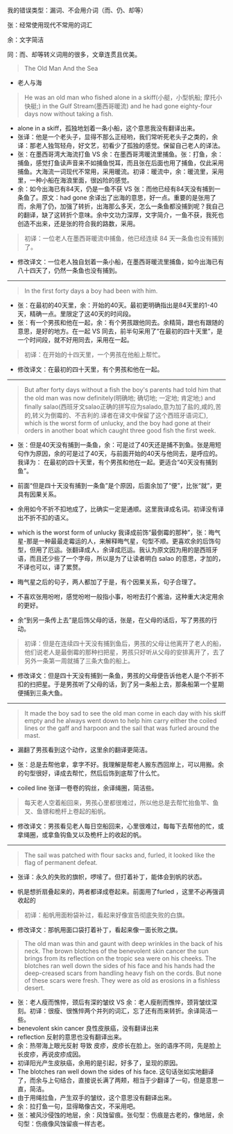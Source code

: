 我的错误类型：漏词、不会用介词（而、仍、却等）

张：经常使用现代不常用的词汇

余：文字简洁

同：而、却等转义词用的很多，文章连贯且优美。

> The Old Man And the Sea

* 老人与海

> He was an old man who fished alone in a skiff(小艇，小型帆船; 摩托小快艇;) in the Gulf Stream(墨西哥暖流) and he had gone eighty-four days now without taking a fish. 
* alone in a skiff，孤独地划着一条小船，这个意思我没有翻译出来。
* 张译：他是一个老头子，显得不那么正经哟，我们常听死老头子之类的，余译：那老人独驾轻舟，好文艺，初看少了孤独的感觉。保留自己老人的译法。
* 张：在墨西哥湾大海流打鱼 VS 余：在墨西哥湾暖流里捕鱼。张：打鱼，余：捕鱼，感觉打鱼读声音来不如捕鱼悦耳，而且张在后面也用了捕鱼，仅此采用捕鱼。大海流一词现代不常用，采用暖流。初译：暖流中，余：暖流里，采用里，一种小船在海浪里面，很凶险的感觉。
* 余：如今出海已有84天，仍是一鱼不获 VS 张：而他已经有84天没有捕到一条鱼了。原文：had gone 余译出了出海的意思，好一点。重要的是张用了而，余用了仍，加强了转折，出海那么多天，怎么一条鱼都没捕到呢？我自己的翻译，缺了这转折个意味。余中文功力深厚，文字简介，一鱼不获，我死也创造不出来，还是张的符合我的路数，采用。

> 初译：一位老人在墨西哥暖流中捕鱼，他已经连续 84 天一条鱼也没有捕到了。
* 修改译文：一位老人独自划着一条小船，在墨西哥暖流里捕鱼，如今出海已有八十四天了，仍然一条鱼也没有捕到。

---

> In the first forty days a boy had been with him.

* 张：在最初的40天里，余：开始的40天。最初更明确指出是84天里的1-40天，精确一点。里限定了这40天的时间段。
* 张：有一个男孩和他在一起，余：有个男孩跟他同去。余精简，跟也有跟随的意思，是好的地方。在一起 VS 同去，前半句采用了“在最初的四十天里”，是一个时间段，就不好用同去，采用在一起。

> 初译：在开始的十四天里，一个男孩在他船上帮忙。

- 修改译文：在最初的四十天里，有个男孩和他在一起。

---

> But after forty days without a fish the boy's parents had told him that the old man was now definitely(明确地; 确切地; 一定地; 肯定地;) and finally salao(西班牙文salao正确的拼写应为salado,意为加了盐的,咸的,苦的,转义为倒霉的、不吉利的.译者在译文中保留了这个西班牙语词汇), which is the worst form of unlucky, and the boy had gone at their orders in another boat which caught three good fish the first week.

- 张：但是40天没有捕到一条鱼，余：可是过了40天还是捕不到鱼。张是用短句作为原因，余的可是过了40天，与前面开始的40天与他同去，是呼应的。我译为： 在最初的四十天里，有个男孩和他在一起。更适合“40天没有捕到鱼”。

- 前面“但是四十天没有捕到一条鱼”是个原因，后面余加了“便”，比张“就”，更具有因果关系。

- 余用如今不折不扣地成了，比确实一定是通顺。这里我译成名词。初译没有译出不折不扣的语义。

- which is the worst form of unlucky 我译成前饰“最倒霉的那种”，张：晦气星-那是一种最最走霉运的人，来解释晦气星，句型不顺。更喜欢余的后饰句型，但用了厄运。张翻译成人，余译成厄运。我认为原文因为用的是西班牙语，而且还少些了一个字母，所以是为了让读者明白 salao 的意思，才加的，不译也可以，译了累赘。

- 晦气星之后的句子，两人都加了于是，有个因果关系，句子合理了。

- 不喜欢张用吩咐，感觉吩咐一般指小事，吩咐去打个酱油，这种重大决定用余的更好。

- 余“到另一条传上去”是后饰父母的话，张是，在父母的话后，写了男孩的行动。

> 初译：但是在连续四十天没有捕到鱼后，男孩的父母让他离开了老人的船，他们说老人是最倒霉的那种扫把星，男孩只好听从父母的安排离开了，去了另外一条第一周就捕了三条大鱼的船上。

- 修改译文：但是四十天没有捕到一条鱼，男孩的父母便告诉他老人是个不折不扣的扫把星。于是男孩听了父母的话，到了另一条船上去，那条船第一个星期便捕到三条大鱼。

---

> It made the boy sad to see the old man come in each day with his skiff empty and he always went down to help him carry either the coiled lines or the gaff and harpoon and the sail that was furled around the mast.

- 漏翻了男孩看到这个动作，这里余的翻译更简洁。

- 张：总是去帮他拿，拿字不好。我理解是帮老人搬东西回岸上，可以用搬。余的句型很好，译成去帮忙，然后后饰到底帮了什么忙。

- coiled line 张译一卷卷的钩丝，余译绳圈，简洁些。


> 每天老人空着船回来，男孩心里都很难过，所以他总是去帮忙抬鱼竿、鱼叉、鱼镖和桅杆上卷起的船帆。

- 修改译文：男孩看见老人每日空船回来，心里很难过，每每下去帮他的忙，或拿绳圈，或拿鱼钩鱼叉以及桅杆上的收起的帆。

---

> The sail was patched with flour sacks and, furled, it looked like the flag of permanent defeat. 

- 张译：永久的失败的旗帜，啰嗦了。但打着补丁，能体会到帆的状态。

- 帆是想折扇叠起来的，两者都译成卷起来。前面用了furled ，这里不必再强调收起的

> 初译：船帆用面粉袋补过，看起来好像宣告彻底失败的白旗。

- 修改译文：那帆用面口袋打着补丁，看起来像一面长败之旗。

> The old man was thin and gaunt with deep wrinkles in the back of his neck. The brown blotches of the benevolent skin cancer the sun brings from its reflection on the tropic sea were on his cheeks. The blotches ran well down the sides of his face and his hands had the deep-creased scars from handling heavy fish on the cords. But none of these scars were fresh. They were as old as erosions in a fishless desert.

- 张：老人瘦而憔悴，颈后有深的皱纹 VS 余：老人瘦削而憔悴，颈背皱纹深刻。初译：很瘦、很憔悴两个并列的词汇，忘了还有而来转折。余译简洁一些。
- benevolent skin cancer 良性皮肤癌，没有翻译出来
- reflection 反射的意思也没有翻译出来。
- 余：热带海上眼光反射 导致 皮疹，皮疹长在脸上。张的语序不同，先是脸上长皮疹，再说皮疹成因。
- 初译阳光产生皮肤癌，余用的是引起，好多了，呈现的原因。
- The blotches ran well down the sides of his face. 这句话张如实地翻译了，而余与上句结合，直接说长满了两颊，相当于少翻译了一句，但是意思一直，简洁。
- 由于用绳拉鱼，产生双手的皱纹，这个意思没有翻译出来。
- 余：拉打鱼一句，显得略像古文，不采用吧。
- 张：被风沙侵蚀的地层，余：风蚀留痕。张句型：伤痕是古老的，像地层，余句型：伤痕像风蚀留痕一样古老。
